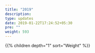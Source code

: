 ```yaml
---
title: "2019"
description:
type: updates
date: 2019-01-22T17:24:52+05:30
pre: ""
weight: 593
---
```


{{% children depth="1" sort="Weight" %}}